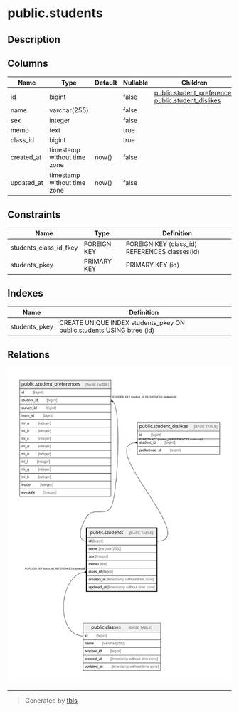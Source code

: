 # public.students

## Description

## Columns

| Name | Type | Default | Nullable | Children | Parents | Comment |
| ---- | ---- | ------- | -------- | -------- | ------- | ------- |
| id | bigint |  | false | [public.student_preferences](public.student_preferences.md) [public.student_dislikes](public.student_dislikes.md) |  |  |
| name | varchar(255) |  | false |  |  |  |
| sex | integer |  | false |  |  |  |
| memo | text |  | true |  |  |  |
| class_id | bigint |  | true |  | [public.classes](public.classes.md) |  |
| created_at | timestamp without time zone | now() | false |  |  |  |
| updated_at | timestamp without time zone | now() | false |  |  |  |

## Constraints

| Name | Type | Definition |
| ---- | ---- | ---------- |
| students_class_id_fkey | FOREIGN KEY | FOREIGN KEY (class_id) REFERENCES classes(id) |
| students_pkey | PRIMARY KEY | PRIMARY KEY (id) |

## Indexes

| Name | Definition |
| ---- | ---------- |
| students_pkey | CREATE UNIQUE INDEX students_pkey ON public.students USING btree (id) |

## Relations

![er](public.students.svg)

---

> Generated by [tbls](https://github.com/k1LoW/tbls)
